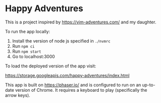 # Happy Adventures

This is a project inspired by https://vim-adventures.com/ and my daughter.

To run the app locally:
1. Install the version of node js specified in `./nvmrc`
2. Run `npm ci`
3. Run `npm start`
4. Go to localhost:3000

To load the deployed version of the app visit:

https://storage.googleapis.com/happy-adventures/index.html

This app is built on https://phaser.io/ and is configured to run on an up-to-date version of Chrome. It requires a keyboard to play (specifically the arrow keys).